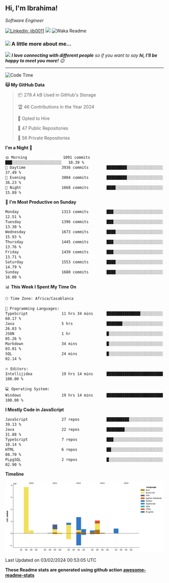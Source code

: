 <h2>Hi, I'm Ibrahima! </h2>
<p><em>Software Engineer 
</em></p>


[![Linkedin: iib0011](https://img.shields.io/badge/-iib0011-blue?style=flat-square&logo=Linkedin&logoColor=white&link=https://www.linkedin.com/in/iib0011/)](https://www.linkedin.com/in/iib0011/)
![](https://visitor-badge.glitch.me/badge?page_id=iib0011)
![Waka Readme](https://github.com/iib0011/iib0011/workflows/Waka%20Readme/badge.svg)


### <img src="https://media.giphy.com/media/VgCDAzcKvsR6OM0uWg/giphy.gif" width="50"> A little more about me...  


<img src="https://media.giphy.com/media/LnQjpWaON8nhr21vNW/giphy.gif" width="60"> <em><b>I love connecting with different people</b> so if you want to say <b>hi, I'll be happy to meet you more!</b> 😊</em>

---
<!--START_SECTION:waka-->
![Code Time](http://img.shields.io/badge/Code%20Time-2%2C888%20hrs%2050%20mins-blue)

**🐱 My GitHub Data** 

> 📦 279.4 kB Used in GitHub's Storage 
 > 
> 🏆 46 Contributions in the Year 2024
 > 
> 💼 Opted to Hire
 > 
> 📜 47 Public Repositories 
 > 
> 🔑 56 Private Repositories 
 > 
**I'm a Night 🦉** 

```text
🌞 Morning                1091 commits        ███░░░░░░░░░░░░░░░░░░░░░░   10.39 % 
🌆 Daytime                3936 commits        █████████░░░░░░░░░░░░░░░░   37.49 % 
🌃 Evening                3804 commits        █████████░░░░░░░░░░░░░░░░   36.23 % 
🌙 Night                  1668 commits        ████░░░░░░░░░░░░░░░░░░░░░   15.89 % 
```
📅 **I'm Most Productive on Sunday** 

```text
Monday                   1313 commits        ███░░░░░░░░░░░░░░░░░░░░░░   12.51 % 
Tuesday                  1396 commits        ███░░░░░░░░░░░░░░░░░░░░░░   13.30 % 
Wednesday                1673 commits        ████░░░░░░░░░░░░░░░░░░░░░   15.93 % 
Thursday                 1445 commits        ███░░░░░░░░░░░░░░░░░░░░░░   13.76 % 
Friday                   1439 commits        ███░░░░░░░░░░░░░░░░░░░░░░   13.71 % 
Saturday                 1553 commits        ████░░░░░░░░░░░░░░░░░░░░░   14.79 % 
Sunday                   1680 commits        ████░░░░░░░░░░░░░░░░░░░░░   16.00 % 
```


📊 **This Week I Spent My Time On** 

```text
🕑︎ Time Zone: Africa/Casablanca

💬 Programming Languages: 
TypeScript               11 hrs 34 mins      ███████████████░░░░░░░░░░   60.17 % 
Java                     5 hrs               ███████░░░░░░░░░░░░░░░░░░   26.03 % 
JSON                     1 hr                █░░░░░░░░░░░░░░░░░░░░░░░░   05.26 % 
Markdown                 34 mins             █░░░░░░░░░░░░░░░░░░░░░░░░   03.01 % 
SQL                      24 mins             █░░░░░░░░░░░░░░░░░░░░░░░░   02.14 % 

🔥 Editors: 
Intellijidea             19 hrs 14 mins      █████████████████████████   100.00 % 

💻 Operating System: 
Windows                  19 hrs 14 mins      █████████████████████████   100.00 % 
```

**I Mostly Code in JavaScript** 

```text
JavaScript               27 repos            ██████████░░░░░░░░░░░░░░░   39.13 % 
Java                     22 repos            ████████░░░░░░░░░░░░░░░░░   31.88 % 
TypeScript               7 repos             ███░░░░░░░░░░░░░░░░░░░░░░   10.14 % 
HTML                     6 repos             ██░░░░░░░░░░░░░░░░░░░░░░░   08.70 % 
PLpgSQL                  2 repos             █░░░░░░░░░░░░░░░░░░░░░░░░   02.90 % 
```



**Timeline**

![Lines of Code chart](https://raw.githubusercontent.com/iib0011/iib0011/master/assets/bar_graph.png)


 Last Updated on 03/02/2024 00:53:05 UTC
<!--END_SECTION:waka-->

**These Readme stats are generated using github action [awesome-readme-stats](https://github.com/iib0011/waka-readme-stats)**
